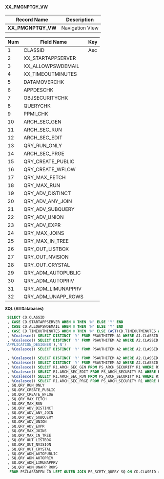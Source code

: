 #### **XX_PMGNPTQY_VW** 
| Record Name         | Description        |  
| ------------------- | ------------------ | 
| **XX_PMGNPTQY_VW**   | Navigation View   |

| Num | Field Name         | Key | 
| --- | ------------------ | --- | 
| 1   | CLASSID            | Asc |
| 2   | XX_STARTAPPSERVER  |     |
| 3   | XX_ALLOWPSWDEMAIL  |     |
| 4   | XX_TIMEOUTMINUTES  |     |
| 5   | DATAMOVERCHK       |     |
| 6   | APPDESCHK          |     |
| 7   | OBJSECURITYCHK     |     |
| 8   | QUERYCHK           |     |
| 9   | PPMI_CHK           |     |
| 10  | ARCH_SEC_GEN       |     |
| 11  | ARCH_SEC_RUN       |     |
| 12  | ARCH_SEC_EDIT      |     |
| 13  | QRY_RUN_ONLY       |     |
| 14  | ARCH_SEC_PRGE      |     |
| 15  | QRY_CREATE_PUBLIC  |     |
| 16  | QRY_CREATE_WFLOW   |     |
| 17  | QRY_MAX_FETCH      |     |
| 18  | QRY_MAX_RUN        |     |
| 19  | QRY_ADV_DISTINCT   |     |
| 20  | QRY_ADV_ANY_JOIN   |     |
| 21  | QRY_ADV_SUBQUERY   |     |
| 22  | QRY_ADV_UNION      |     |
| 23  | QRY_ADV_EXPR       |     |
| 24  | QRY_MAX_JOINS      |     |
| 25  | QRY_MAX_IN_TREE    |     |
| 26  | QRY_OUT_LISTBOX    |     |
| 27  | QRY_OUT_NVISION    |     |
| 28  | QRY_OUT_CRYSTAL    |     |
| 29  | QRY_ADM_AUTOPUBLIC |     |
| 30  | QRY_ADM_AUTOPRIV   |     |
| 31  | QRY_ADM_LIMUNAPPRV |     |
| 32  | QRY_ADM_UNAPP_ROWS |     |

<font size="2">**SQL (All Databases)**</font> 

``` SQL
 SELECT CD.CLASSID 
 , CASE CD.STARTAPPSERVER WHEN 0 THEN 'N' ELSE 'Y' END 
 , CASE CD.ALLOWPSWDEMAIL WHEN 0 THEN 'N' ELSE 'Y' END 
 , CASE CD.TIMEOUTMINUTES WHEN 0 THEN 'N' ELSE CAST(CD.TIMEOUTMINUTES AS VARCHAR(5)) END 
 , %Coalesce(( SELECT DISTINCT 'Y' FROM PSAUTHITEM A1 WHERE A1.CLASSID = CD.CLASSID AND A1.MENUNAME = 'DATA_MOVER'),'N') 
 , %Coalesce(( SELECT DISTINCT 'Y' FROM PSAUTHITEM A2 WHERE A2.CLASSID = CD.CLASSID AND A2.MENUNAME = 
'APPLICATION_DESIGNER'),'N') 
 , %Coalesce(( SELECT DISTINCT 'Y' FROM PSAUTHITEM A2 WHERE A2.CLASSID = CD.CLASSID AND A2.MENUNAME = 'OBJECT_SECURITY'),'N') 

 , %Coalesce(( SELECT DISTINCT 'Y' FROM PSAUTHITEM A2 WHERE A2.CLASSID = CD.CLASSID AND A2.MENUNAME = 'QUERY_MANAGER'),'N') 
 , %Coalesce(( SELECT DISTINCT 'Y' FROM PSAUTHITEM A2 WHERE A2.CLASSID = CD.CLASSID AND A2.MENUNAME = 'PERFMONPPMI'),'N') 
 , %Coalesce(( SELECT R1.ARCH_SEC_GEN FROM PS_ARCH_SECURITY R1 WHERE R1.ARCH_CLASS = CD.CLASSID),'N') 
 , %Coalesce(( SELECT R1.ARCH_SEC_EDIT FROM PS_ARCH_SECURITY R1 WHERE R1.ARCH_CLASS = CD.CLASSID),'N') 
 , %Coalesce(( SELECT R1.ARCH_SEC_RUN FROM PS_ARCH_SECURITY R1 WHERE R1.ARCH_CLASS = CD.CLASSID),'N') 
 , %Coalesce(( SELECT R1.ARCH_SEC_PRGE FROM PS_ARCH_SECURITY R1 WHERE R1.ARCH_CLASS = CD.CLASSID),'N') 
 , SQ.QRY_RUN_ONLY 
 , SQ.QRY_CREATE_PUBLIC 
 , SQ.QRY_CREATE_WFLOW 
 , SQ.QRY_MAX_FETCH 
 , SQ.QRY_MAX_RUN 
 , SQ.QRY_ADV_DISTINCT 
 , SQ.QRY_ADV_ANY_JOIN 
 , SQ.QRY_ADV_SUBQUERY 
 , SQ.QRY_ADV_UNION 
 , SQ.QRY_ADV_EXPR 
 , SQ.QRY_MAX_JOINS 
 , SQ.QRY_MAX_IN_TREE 
 , SQ.QRY_OUT_LISTBOX 
 , SQ.QRY_OUT_NVISION 
 , SQ.QRY_OUT_CRYSTAL 
 , SQ.QRY_ADM_AUTOPUBLIC 
 , SQ.QRY_ADM_AUTOPRIV 
 , SQ.QRY_ADM_LIMUNAPPRV 
 , SQ.QRY_ADM_UNAPP_ROWS 
  FROM PSCLASSDEFN CD LEFT OUTER JOIN PS_SCRTY_QUERY SQ ON CD.CLASSID = SQ.CLASSID
```